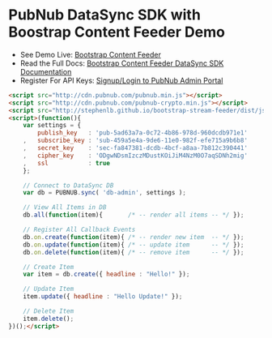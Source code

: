 # PubNub DataSync SDK with Boostrap Content Feeder Demo

 - See Demo Live: [Bootstrap Content Feeder](http://stephenlb.github.io/bootstrap-stream-feeder/)
 - Read the Full Docs: [Bootstrap Content Feeder DataSync SDK Documentation](http://stephenlb.github.io/bootstrap-stream-feeder/#datasync-docs)
 - Register For API Keys: [Signup/Login to PubNub Admin Portal](https://admin.pubnub.com/)

```html
<script src="http://cdn.pubnub.com/pubnub.min.js"></script>
<script src="http://cdn.pubnub.com/pubnub-crypto.min.js"></script>
<script src="http://stephenlb.github.io/bootstrap-stream-feeder/dist/js/pubnub-sync.js"></script>
<script>(function(){
    var settings = {
        publish_key   : 'pub-5ad63a7a-0c72-4b86-978d-960dcdb971e1'
    ,   subscribe_key : 'sub-459a5e4a-9de6-11e0-982f-efe715a9b6b8'
    ,   secret_key    : 'sec-fa847381-dcdb-4bcf-a8aa-7b812c390441'
    ,   cipher_key    : 'ODgwNDsmIzczMDustKOiJiM4NzM0O7aqSDNh2mig'
    ,   ssl           : true
    };

    // Connect to DataSync DB
    var db = PUBNUB.sync( 'db-admin', settings );

    // View All Items in DB
    db.all(function(item){       /* -- render all items -- */ });

    // Register All Callback Events
    db.on.create(function(item){ /* -- render new item  -- */ });
    db.on.update(function(item){ /* -- update item      -- */ });
    db.on.delete(function(item){ /* -- remove item      -- */ });

    // Create Item
    var item = db.create({ headline : "Hello!" });

    // Update Item
    item.update({ headline : "Hello Update!" });

    // Delete Item
    item.delete();
})();</script>
```
